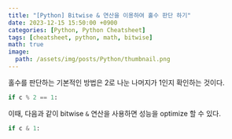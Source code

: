 ```yaml
---
title: "[Python] Bitwise & 연산을 이용하여 홀수 판단 하기"
date: 2023-12-15 15:50:00 +0900
categories: [Python, Python Cheatsheet]
tags: [cheatsheet, python, math, bitwise]
math: true
image: 
  path: /assets/img/posts/Python/thumbnail.png
---
```


홀수를 판단하는 기본적인 방법은 2로 나눈 나머지가 1인지 확인하는 것이다.

```python
if c % 2 == 1:
```

이때, 다음과 같이 bitwise `&` 연산을 사용하면 성능을 optimize 할 수 있다.

```python
if c & 1:
```

